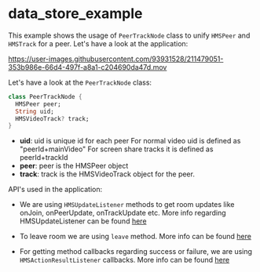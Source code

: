 # data_store_example

This example shows the usage of `PeerTrackNode` class to unify `HMSPeer` and `HMSTrack` for a peer.
Let's have a look at the application:

https://user-images.githubusercontent.com/93931528/211479051-353b986e-66d4-497f-a8a1-c204690da47d.mov

Let's have a look at the `PeerTrackNode` class:

```dart
class PeerTrackNode {
  HMSPeer peer;
  String uid;
  HMSVideoTrack? track;
}
```

- **uid**: uid is unique id for each peer
       For normal video uid is defined as "peerId+mainVideo"
       For screen share tracks it is defined as peerId+trackId
- **peer**: peer is the HMSPeer object 
- **track**: track is the HMSVideoTrack object for the peer.

API's used in the application:

- We are using `HMSUpdateListener` methods to get room updates like onJoin, onPeerUpdate, onTrackUpdate etc. More info regarding HMSUpdateListener can be found [here](https://www.100ms.live/docs/flutter/v2/features/update-listeners)

- To leave room we are using `leave` method. More info can be found [here](https://www.100ms.live/docs/flutter/v2/features/leave)

- For getting method callbacks regarding success or failure, we are using `HMSActionResultListener` callbacks. More info can be found [here](https://www.100ms.live/docs/flutter/v2/features/action-result-listeners)